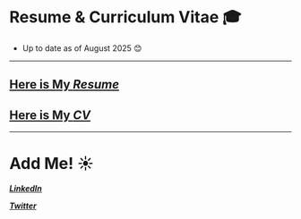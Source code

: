 #  Resume & Curriculum Vitae 🎓
- Up to date as of August 2025 😊
---

## [Here is My ***Resume***](https://github.com/angelesmarinbatana/CV-and-Resume/blob/main/Resume/Resume_AngelesMarinBatana.pdf)

## [Here is My ***CV***](https://github.com/angelesmarinbatana/CV-and-Resume/blob/main/CV/CV_AngelesMarinBatana.pdf)
---

# Add Me! ☀️

[***LinkedIn***](https://www.linkedin.com/in/angeles-marin-batana/) 

[***Twitter***](https://x.com/marinbatana)

